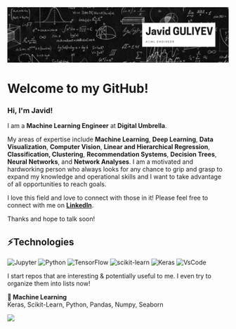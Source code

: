 <img src="Linkedin Banner.png"/>

# Welcome to my GitHub! 

### Hi, I'm Javid! 

I am a **Machine Learning Engineer** at **Digital Umbrella**.

My areas of expertise include **Machine Learning**, **Deep Learning**, **Data Visualization**, **Computer Vision**, **Linear and Hierarchical Regression**, **Classification, Clustering**, **Recommendation Systems**, **Decision Trees**, **Neural Networks**, and **Network Analyses**. I am a motivated and hardworking person who always looks for any chance to grip and grasp to expand my knowledge and operational skills and I want to take advantage of all opportunities to reach goals.

I love this field and love to connect with those in it! Please feel free to connect with me on [**LinkedIn**](https://www.linkedin.com/in/cavidqlyv/). 

Thanks and hope to talk soon!

## ⚡Technologies 

![Jupyter](https://img.shields.io/badge/jupyter-%23FA0F00.svg?style=for-the-badge&logo=jupyter&logoColor=white)  ![Python](https://img.shields.io/badge/python-3670A0?style=for-the-badge&logo=python&logoColor=ffdd54) ![TensorFlow](https://img.shields.io/badge/TensorFlow-%23FF6F00.svg?style=for-the-badge&logo=TensorFlow&logoColor=white) ![scikit-learn](https://img.shields.io/badge/scikit--learn-%23F7931E.svg?style=for-the-badge&logo=scikit-learn&logoColor=white) ![Keras](https://img.shields.io/badge/Keras-%23D00000.svg?style=for-the-badge&logo=Keras&logoColor=white) ![VsCode](https://img.shields.io/badge/Visual%20Studio%20Code-0078d7.svg?style=for-the-badge&logo=visual-studio-code&logoColor=white)

I start repos that are interesting & potentially useful to me. I even try to organize them into lists now! 
<!-- [![Streamlit](https://github-profile-trophy.vercel.app/?username=cavidqlyv&title=Stars&no-bg=true&no-frame=true)](https://github.com/cavidqlyv?tab=stars) -->

<!-- [![Javid's GitHub stats](https://github-readme-stats.vercel.app/api?username=cavidqlyv&theme=onedark)](https://github.com/cavidqlyv/github-readme-stats) -->
<!-- ![githublangs](https://github-readme-stats.vercel.app/api/top-langs/?username=cavidqlyv&layout=compact&hide_border=true&theme=onedark) -->


**🤖 Machine Learning**  
Keras, Scikit-Learn, Python, Pandas, Numpy, Seaborn

![](https://komarev.com/ghpvc/?username=cavidqlyv&color=green&style=flat-square&label=👀)
